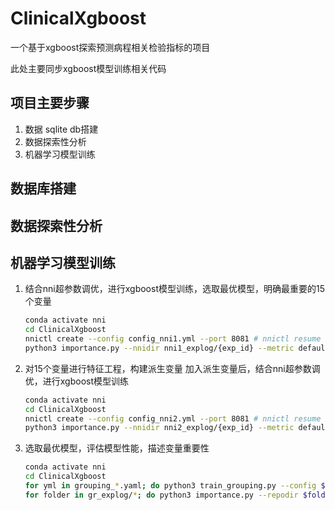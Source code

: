 # ClinicalXgboost

一个基于xgboost探索预测病程相关检验指标的项目

此处主要同步xgboost模型训练相关代码

## 项目主要步骤

1. 数据 sqlite db搭建
2. 数据探索性分析
3. 机器学习模型训练

## 数据库搭建

## 数据探索性分析

## 机器学习模型训练
1. 结合nni超参数调优，进行xgboost模型训练，选取最优模型，明确最重要的15个变量

    ```bash
    conda activate nni
    cd ClinicalXgboost
    nnictl create --config config_nni1.yml --port 8081 # nnictl resume {exp_id} --port 8081
    python3 importance.py --nnidir nni1_explog/{exp_id} --metric default --minimize True --number_of_trials 7
    ```

2. 对15个变量进行特征工程，构建派生变量 加入派生变量后，结合nni超参数调优，进行xgboost模型训练
    
    ```bash
    conda activate nni
    cd ClinicalXgboost
    nnictl create --config config_nni2.yml --port 8081 # nnictl resume {exp_id} --port 8081
    python3 importance.py --nnidir nni2_explog/{exp_id} --metric default --minimize True --number_of_trials 7
    ```

3. 选取最优模型，评估模型性能，描述变量重要性
    
    ```bash
    conda activate nni
    cd ClinicalXgboost
    for yml in grouping_*.yaml; do python3 train_grouping.py --config $yml; done
    for folder in gr_explog/*; do python3 importance.py --repodir $folder; done
    ```
